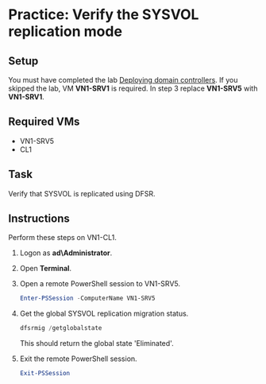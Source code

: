 # Practice: Verify the SYSVOL replication mode

## Setup

You must have completed the lab [Deploying domain controllers](../Labs/Deploying-domain-controllers.md). If you skipped the lab, VM **VN1-SRV1** is required. In step 3 replace **VN1-SRV5** with **VN1-SRV1**.

## Required VMs

* VN1-SRV5
* CL1

## Task

Verify that SYSVOL is replicated using DFSR.

## Instructions

Perform these steps on VN1-CL1.

1. Logon as **ad\Administrator**.
1. Open **Terminal**.
1. Open a remote PowerShell session to VN1-SRV5.

    ````powershell
    Enter-PSSession -ComputerName VN1-SRV5
    ````

1. Get the global SYSVOL replication migration status.

    ````powershell
    dfsrmig /getglobalstate
    ````

    This should return the global state 'Eliminated'.

1. Exit the remote PowerShell session.

    ````powershell
    Exit-PSSession
    ````
